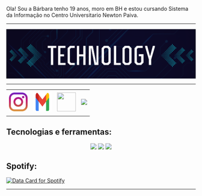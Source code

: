 Ola! Sou a Bárbara tenho 19 anos, moro em BH e estou cursando Sistema da Informação no Centro Universitario Newton Paiva.
<!--- Olá, esse é meu readme, fique à vontade para utilizá-lo como quiser! --> 

-----

<div>
<img align="center" alt="Header" src="https://github.com/barbaraNov/barbaraNov/blob/main/png/header2.png"/>
</div>

-----

<div align="center">
<table>
<tr>
 <td align="center" colspan="11"></td>
</tr> 
<tr>
<td><a href="https://www.instagram.com/barbara_novaiss/?next=%2F" target="_blank"><img src="https://github.com/barbaraNov/barbaraNov/blob/main/png/insta2.png" width="50px" height="50px"/></a>
</td>
<td><a href="mailto:barbaraNov@gmail.com" target="_blank"><img src="https://github.com/barbaraNov/barbaraNov/blob/main/png/png/gmail2.png" width="50px" height="50px"/></a>
</td>
<td><a href="https://github.com/barbaraNov" target="_blank"><img src="https://img.icons8.com/?size=60&id=12599&format=png&color=000000" width="50px" height="50px"/></a>
</td>
<td><a href="https://www.linkedin.com/in/b%C3%A1rbara-leticia-novais-ara%C3%BAjo-b89325276/" target="_blank"><img src="https://img.icons8.com/?size=60&id=8808&format=png&color=000000" height="50px"/></a>
</td>
</tr>
<tr>
 <td align="center" colspan="11"></td>
</tr> 
</table>

</div>
<div align="justify">

<h2>Tecnologias e ferramentas:</h2>
<div align="center">
 <img src="https://img.icons8.com/?size=60&id=13679&format=png&color=000000"></img>
 <img src="https://img.icons8.com/?size=60&id=UFXRpPFebwa2&format=png&color=000000"></img>
 <img src="https://img.icons8.com/?size=60&id=40670&format=png&color=000000"></img>
</div>

<h2>Spotify:</h2>

<a href="https://data-card-for-spotify.herokuapp.com/card?user_id=31vxaav7mwt33j6uvsf2cyglocgu">
  <img src="https://data-card-for-spotify.herokuapp.com/api/card?user_id=31vxaav7mwt33j6uvsf2cyglocgu" height="500" width="900" alt="Data Card for Spotify">
</a>

-----
